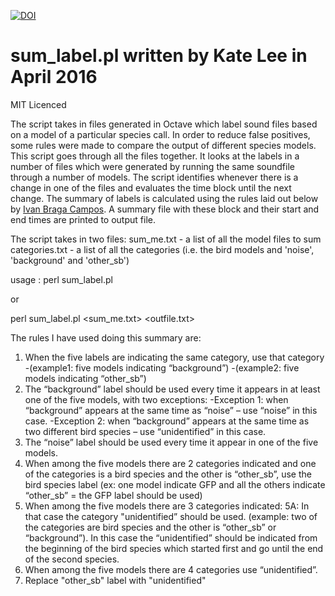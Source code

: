 [![DOI](https://zenodo.org/badge/75901343.svg)](https://zenodo.org/badge/latestdoi/75901343)

# sum_label.pl written by Kate Lee in April 2016

MIT Licenced

The script takes in files generated in Octave which label sound files based on a model of a particular species call. In order to reduce false positives, some rules were made to compare the output of different species models. This script goes through all the files together. It looks at the labels in a number of files which were generated by running the same soundfile through a number of models. The script identifies whenever there is a change in one of the files and evaluates the time block until the next change. The summary of labels is calculated using the rules laid out below by [Ivan Braga Campos](https://unidirectory.auckland.ac.nz/people/profile/icam765). A summary file with these block and their start and end times are printed to output file.

The script takes in two files:
    sum_me.txt - a list of all the model files to sum
    categories.txt - a list of all the categories (i.e. the bird models and 'noise', 'background' and 'other_sb')

usage :
perl sum_label.pl

or

perl sum_label.pl <sum_me.txt> <outfile.txt>


The rules I have used doing this summary are:

 1. When the five labels are indicating the same category, use that category
       -(example1: five models indicating “background”)
       -(example2:  five models indicating “other_sb”)
 2. The  “background” label should be used every time it appears in at least one of the five models, with two exceptions:
       -Exception 1:  when “background” appears at the same time as “noise” – use “noise” in this case.
       -Exception 2:  when “background” appears at the same time as two different bird species – use “unidentified” in this case.
 3. The “noise” label should be used every time it appear in one of the five models.
 4. When among the five models there are 2 categories indicated and one of the categories is a bird species and the other is “other_sb”, 
    use the bird species label (ex: one model indicate GFP and all the others indicate “other_sb” = the GFP label should be used)
 5. When among the five models there are 3 categories indicated:
        5A: In that case the category "unidentified” should be used.
            (example: two of the categories are bird species and the other is “other_sb” or “background”).
            In this case the “unidentified” should be indicated from the beginning of the bird species which started first and go until
            the end of the second species.
 6. When among the five models there are 4 categories use “unidentified”.
 7. Replace "other_sb" label with "unidentified"


